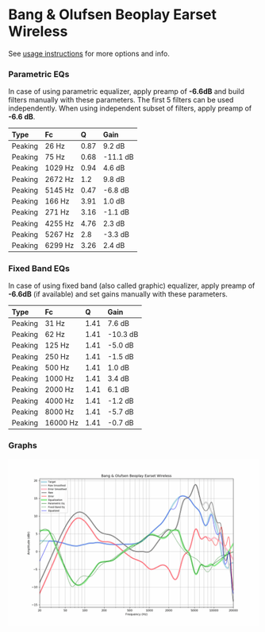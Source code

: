# Bang & Olufsen Beoplay Earset Wireless
See [usage instructions](https://github.com/jaakkopasanen/AutoEq#usage) for more options and info.

### Parametric EQs
In case of using parametric equalizer, apply preamp of **-6.6dB** and build filters manually
with these parameters. The first 5 filters can be used independently.
When using independent subset of filters, apply preamp of **-6.6 dB**.

| Type    | Fc      |    Q | Gain     |
|:--------|:--------|:-----|:---------|
| Peaking | 26 Hz   | 0.87 | 9.2 dB   |
| Peaking | 75 Hz   | 0.68 | -11.1 dB |
| Peaking | 1029 Hz | 0.94 | 4.6 dB   |
| Peaking | 2672 Hz | 1.2  | 9.8 dB   |
| Peaking | 5145 Hz | 0.47 | -6.8 dB  |
| Peaking | 166 Hz  | 3.91 | 1.0 dB   |
| Peaking | 271 Hz  | 3.16 | -1.1 dB  |
| Peaking | 4255 Hz | 4.76 | 2.3 dB   |
| Peaking | 5267 Hz | 2.8  | -3.3 dB  |
| Peaking | 6299 Hz | 3.26 | 2.4 dB   |

### Fixed Band EQs
In case of using fixed band (also called graphic) equalizer, apply preamp of **-6.6dB**
(if available) and set gains manually with these parameters.

| Type    | Fc       |    Q | Gain     |
|:--------|:---------|:-----|:---------|
| Peaking | 31 Hz    | 1.41 | 7.6 dB   |
| Peaking | 62 Hz    | 1.41 | -10.3 dB |
| Peaking | 125 Hz   | 1.41 | -5.0 dB  |
| Peaking | 250 Hz   | 1.41 | -1.5 dB  |
| Peaking | 500 Hz   | 1.41 | 1.0 dB   |
| Peaking | 1000 Hz  | 1.41 | 3.4 dB   |
| Peaking | 2000 Hz  | 1.41 | 6.1 dB   |
| Peaking | 4000 Hz  | 1.41 | -1.2 dB  |
| Peaking | 8000 Hz  | 1.41 | -5.7 dB  |
| Peaking | 16000 Hz | 1.41 | -0.7 dB  |

### Graphs
![](./Bang%20&%20Olufsen%20Beoplay%20Earset%20Wireless.png)